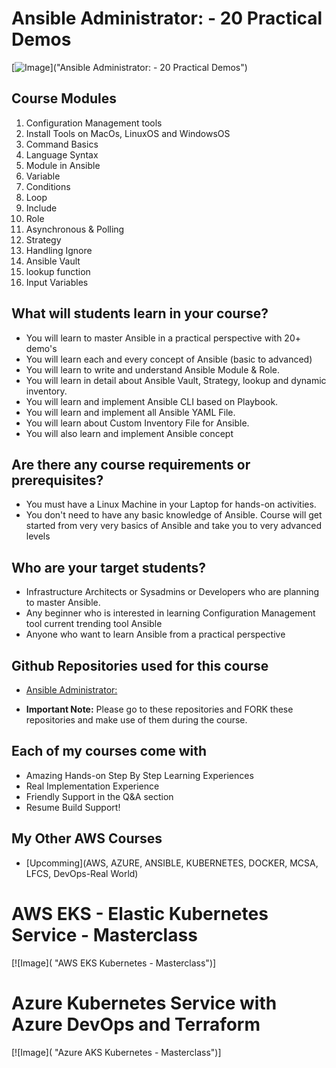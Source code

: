 # Ansible Administrator: - 20 Practical Demos

[![Image](https://blogger.googleusercontent.com/img/b/R29vZ2xl/AVvXsEin9jJQPNGC9Rew9Ng9QNzAXnwSS4Gwrit7fFsB2NIfdsdqm9zvnH502c_CEHYIoJTsqwiaZIEGuYO3ZriY5rg_R8B2YQ6fW2RkHAq7s0HNqMGLEQkHMW_S8KnKM8-aa1zkJ8NS2GePUhti9_km0bCFU36X-Gq2WqnBTqJ-0gwSLzWkjjvQ5ID0fmbnrEVz/s320/ansible.png)]("Ansible Administrator: - 20 Practical Demos")

## Course Modules

1.  Configuration Management tools
2.  Install Tools on MacOs, LinuxOS and WindowsOS
3.  Command Basics
4.  Language Syntax
5.  Module in Ansible
6.  Variable
7.  Conditions
8.  Loop
9.  Include
10. Role
11. Asynchronous & Polling
12. Strategy
13. Handling Ignore
14. Ansible Vault
15. lookup function
16. Input Variables

## What will students learn in your course?

- You will learn to master Ansible in a practical perspective with 20+ demo's
- You will learn each and every concept of Ansible (basic to advanced)
- You will learn to write and understand Ansible Module & Role.
- You will learn in detail about Ansible Vault, Strategy, lookup and dynamic inventory.
- You will learn and implement Ansible CLI based on Playbook.
- You will learn and implement all Ansible YAML File.
- You will learn about Custom Inventory File for Ansible.
- You will also learn and implement Ansible concept

## Are there any course requirements or prerequisites?

- You must have a Linux Machine in your Laptop for hands-on activities.
- You don't need to have any basic knowledge of Ansible. Course will get started from very very basics of Ansible and take you to very advanced levels

## Who are your target students?

- Infrastructure Architects or Sysadmins or Developers who are planning to master Ansible.
- Any beginner who is interested in learning Configuration Management tool current trending tool Ansible
- Anyone who want to learn Ansible from a practical perspective

## Github Repositories used for this course

- [Ansible Administrator:](https://github.com/Cancerian786/Ansible-Administrator)

- **Important Note:** Please go to these repositories and FORK these repositories and make use of them during the course.

## Each of my courses come with

- Amazing Hands-on Step By Step Learning Experiences
- Real Implementation Experience
- Friendly Support in the Q&A section
- Resume Build Support!

## My Other AWS Courses

- [Upcomming](AWS, AZURE, ANSIBLE, KUBERNETES, DOCKER, MCSA, LFCS, DevOps-Real World)

# AWS EKS - Elastic Kubernetes Service - Masterclass

[![Image]( "AWS EKS Kubernetes - Masterclass")]

# Azure Kubernetes Service with Azure DevOps and Terraform

[![Image]( "Azure AKS Kubernetes - Masterclass")]
